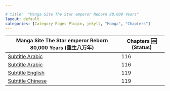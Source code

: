 ```yaml
---

# title:  "Manga Site The Star emperor Reborn 80,000 Years"
layout: default
categories: [Category Pages Plugin, jekyll, "Manga", "Chapters"]
---
```


|Manga Site The Star emperor Reborn 80,000 Years (重生八万年) | Chapters <md>:new:</md> (Status)|
|------- | ------|
|[Subtitle Arabic](https://www.azoramanga.com/manga/the-star-emperor/) | 116 |
|[Subtitle Arabic](https://mangakm.com/manga/the-star-emperor/) | 116 |
|[Subtitle English](https://mangabob.com/manga/reborn-80000-years/) | 119 |
|[Subtitle Chinese](https://www.ohmanhua.com/13410/) | 119 |



